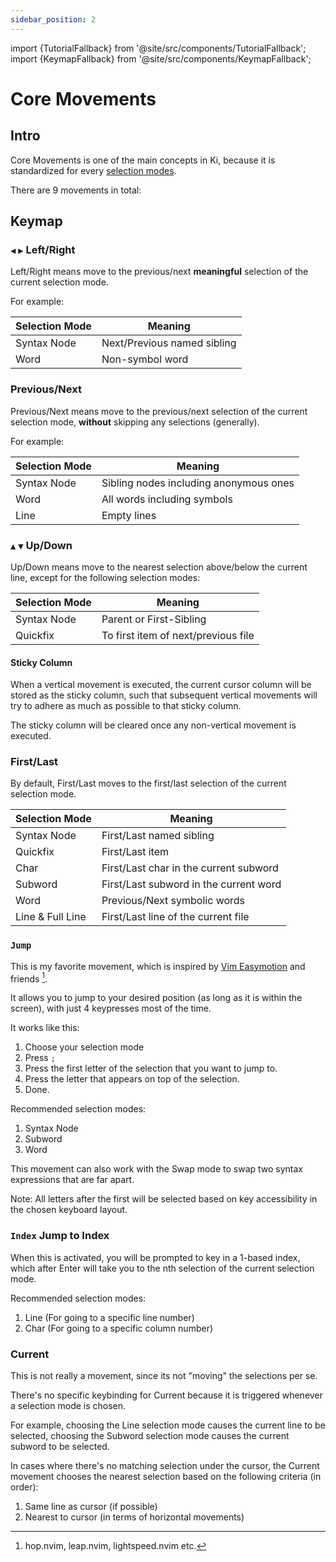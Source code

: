 ```yaml
---
sidebar_position: 2
---
```


import {TutorialFallback} from '@site/src/components/TutorialFallback';
import {KeymapFallback} from '@site/src/components/KeymapFallback';

# Core Movements

## Intro

Core Movements is one of the main concepts in Ki, because it is standardized for
every [selection modes](./selection-modes/index.md).

There are 9 movements in total:


## Keymap

<KeymapFallback filename="Movements"/>

### `◀` `▶` Left/Right

Left/Right means move to the previous/next **meaningful** selection of the current selection mode.

For example:

| Selection Mode | Meaning                     |
| -------------- | --------------------------- |
| Syntax Node    | Next/Previous named sibling |
| Word           | Non-symbol word             |

### Previous/Next

Previous/Next means move to the previous/next selection of the current selection mode, **without** skipping any selections (generally).

For example:

| Selection Mode | Meaning                                |
| -------------- | -------------------------------------- |
| Syntax Node    | Sibling nodes including anonymous ones |
| Word           | All words including symbols            |
| Line           | Empty lines                            |

### `▲` `▼` Up/Down

Up/Down means move to the nearest selection above/below the current line, except for
the following selection modes:

| Selection Mode | Meaning                             |
| -------------- | ----------------------------------- |
| Syntax Node    | Parent or First-Sibling             |
| Quickfix       | To first item of next/previous file |

#### Sticky Column

When a vertical movement is executed, the current cursor column will be stored as
the sticky column, such that subsequent vertical movements will try to adhere as much
as possible to that sticky column.

The sticky column will be cleared once any non-vertical movement is executed.

<TutorialFallback filename="sticky-column"/>

### First/Last

By default, First/Last moves to the first/last selection of the current selection mode.

| Selection Mode   | Meaning                                |
| ---------------- | -------------------------------------- |
| Syntax Node      | First/Last named sibling               |
| Quickfix         | First/Last item                        |
| Char             | First/Last char in the current subword |
| Subword          | First/Last subword in the current word |
| Word             | Previous/Next symbolic words           |
| Line & Full Line | First/Last line of the current file    |

### `Jump`

This is my favorite movement, which is inspired by [Vim Easymotion](https://github.com/easymotion/vim-easymotion) and friends [^1].

It allows you to jump to your desired position (as long as it is within the screen), with just 4 keypresses most of the time.

It works like this:

1. Choose your selection mode
1. Press `;`
1. Press the first letter of the selection that you want to jump to.
1. Press the letter that appears on top of the selection.
1. Done.

Recommended selection modes:

1. Syntax Node
1. Subword
1. Word

This movement can also work with the Swap mode to swap two syntax expressions that are far apart.

[^1]: hop.nvim, leap.nvim, lightspeed.nvim etc.

<TutorialFallback filename="jump"/>

Note: All letters after the first will be selected based on key accessibility in the chosen keyboard layout.

### `Index` Jump to Index

When this is activated, you will be prompted to key in a 1-based index, which after Enter
will take you to the nth selection of the current selection mode.

Recommended selection modes:

1. Line (For going to a specific line number)
2. Char (For going to a specific column number)

### Current

This is not really a movement, since its not "moving" the selections per se.

There's no specific keybinding for Current because it is triggered whenever a
selection mode is chosen.

For example, choosing the Line selection mode causes the current line to be
selected, choosing the Subword selection mode causes the current subword to be selected.

In cases where there's no matching selection under the cursor, the Current movement chooses the nearest selection based on the following criteria (in order):

1. Same line as cursor (if possible)
2. Nearest to cursor (in terms of horizontal movements)
